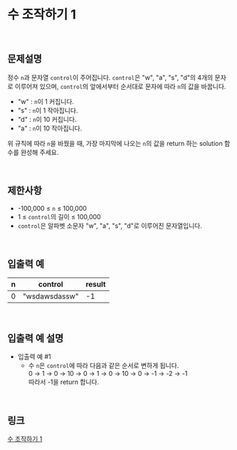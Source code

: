 # 수 조작하기 1

<br>

## 문제설명
정수 `n`과 문자열 `control`이 주어집니다. `control`은 "w", "a", "s", "d"의 4개의 문자로 이루어져 있으며, `control`의 앞에서부터 순서대로 문자에 따라 `n`의 값을 바꿉니다.

- "w" : `n`이 1 커집니다.
- "s" : `n`이 1 작아집니다.
- "d" : `n`이 10 커집니다.
- "a" : `n`이 10 작아집니다.

위 규칙에 따라 `n`을 바꿨을 때, 가장 마지막에 나오는 `n`의 값을 return 하는 solution 함수를 완성해 주세요.

<br>

## 제한사항
- -100,000 ≤ `n` ≤ 100,000
- 1 ≤ `control`의 길이 ≤ 100,000
- `control`은 알파벳 소문자 "w", "a", "s", "d"로 이루어진 문자열입니다.

<br>

## 입출력 예
| n | control | result |
|---|---|---|
| 0 | "wsdawsdassw" | -1 |

<br>

## 입출력 예 설명
- 입출력 예 #1
    - 수 `n`은 `control`에 따라 다음과 같은 순서로 변하게 됩니다.<br>
    0 → 1 → 0 → 10 → 0 → 1 → 0 → 10 → 0 → -1 → -2 → -1<br>
    따라서 -1을 return 합니다.

<br>

## 링크
[수 조작하기 1](https://school.programmers.co.kr/learn/courses/30/lessons/181926)
